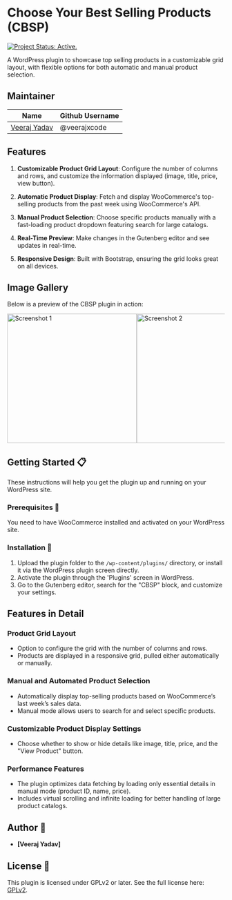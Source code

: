 # Choose Your Best Selling Products (CBSP)

[![Project Status: Active.](https://www.repostatus.org/badges/latest/active.svg)](https://www.repostatus.org/#active)

A WordPress plugin to showcase top selling products in a customizable grid layout, with flexible options for both automatic and manual product selection.

<!-- Add a relevant banner image here -->

## Maintainer

| Name                                                   | Github Username |
|--------------------------------------------------------|-----------------|
| [Veeraj Yadav](mailto:veeraj11yadav@gmail.com)        |  @veerajxcode   |

## Features

1. **Customizable Product Grid Layout**: Configure the number of columns and rows, and customize the information displayed (image, title, price, view button).

2. **Automatic Product Display**: Fetch and display WooCommerce's top-selling products from the past week using WooCommerce's API.

3. **Manual Product Selection**: Choose specific products manually with a fast-loading product dropdown featuring search for large catalogs.

4. **Real-Time Preview**: Make changes in the Gutenberg editor and see updates in real-time.

5. **Responsive Design**: Built with Bootstrap, ensuring the grid looks great on all devices.

## Image Gallery

Below is a preview of the CBSP plugin in action:

<div style="display: flex; overflow-x: auto;">
  <img src="https://github.com/veerajxcode/chooseyourbestsellingproducts/blob/master/assets/src/img/screenshot-1.png" alt="Screenshot 1" width="300">
  <img src="https://github.com/veerajxcode/chooseyourbestsellingproducts/blob/master/assets/src/img/screenshot-2.png" alt="Screenshot 2" width="300">
  <img src="https://github.com/veerajxcode/chooseyourbestsellingproducts/blob/master/assets/src/img/screenshot-3.png" alt="Screenshot 3" width="300">
  <img src="https://github.com/veerajxcode/chooseyourbestsellingproducts/blob/master/assets/src/img/screenshot-4.png" alt="Screenshot 4" width="300">
  <img src="https://github.com/veerajxcode/chooseyourbestsellingproducts/blob/master/assets/src/img/screenshot-5.png" alt="Screenshot 5" width="300">
</div>

## Getting Started :clipboard:

These instructions will help you get the plugin up and running on your WordPress site.

### Prerequisites :door:

You need to have WooCommerce installed and activated on your WordPress site.

### Installation :wrench:

1. Upload the plugin folder to the `/wp-content/plugins/` directory, or install it via the WordPress plugin screen directly.
2. Activate the plugin through the 'Plugins' screen in WordPress.
3. Go to the Gutenberg editor, search for the "CBSP" block, and customize your settings.

## Features in Detail

### Product Grid Layout

- Option to configure the grid with the number of columns and rows.
- Products are displayed in a responsive grid, pulled either automatically or manually.

### Manual and Automated Product Selection

- Automatically display top-selling products based on WooCommerce’s last week’s sales data.
- Manual mode allows users to search for and select specific products.

### Customizable Product Display Settings

- Choose whether to show or hide details like image, title, price, and the "View Product" button.

### Performance Features

- The plugin optimizes data fetching by loading only essential details in manual mode (product ID, name, price).
- Includes virtual scrolling and infinite loading for better handling of large product catalogs.

## Author :pencil:

* **[Veeraj Yadav]**

## License :scroll:

This plugin is licensed under GPLv2 or later. See the full license here: [GPLv2](https://www.gnu.org/licenses/old-licenses/gpl-2.0.en.html).
